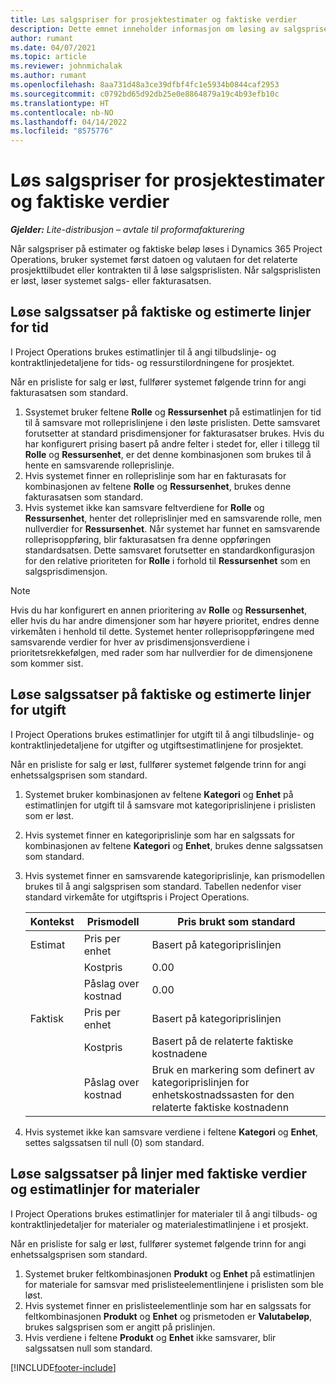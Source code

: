 ```yaml
---
title: Løs salgspriser for prosjektestimater og faktiske verdier
description: Dette emnet inneholder informasjon om løsing av salgspriser i prosjektestimater og faktiske verdier.
author: rumant
ms.date: 04/07/2021
ms.topic: article
ms.reviewer: johnmichalak
ms.author: rumant
ms.openlocfilehash: 8aa731d48a3ce39dfbf4fc1e5934b0844caf2953
ms.sourcegitcommit: c0792bd65d92db25e0e8864879a19c4b93efb10c
ms.translationtype: HT
ms.contentlocale: nb-NO
ms.lasthandoff: 04/14/2022
ms.locfileid: "8575776"
---
```

# <a name="resolve-sales-prices-for-project-estimates-and-actuals"></a>Løs salgspriser for prosjektestimater og faktiske verdier

_**Gjelder:** Lite-distribusjon – avtale til proformafakturering_

Når salgspriser på estimater og faktiske beløp løses i Dynamics 365 Project Operations, bruker systemet først datoen og valutaen for det relaterte prosjekttilbudet eller kontrakten til å løse salgsprislisten. Når salgsprislisten er løst, løser systemet salgs- eller fakturasatsen.

## <a name="resolve-sales-rates-on-actual-and-estimate-lines-for-time"></a>Løse salgssatser på faktiske og estimerte linjer for tid

I Project Operations brukes estimatlinjer til å angi tilbudslinje- og kontraktlinjedetaljene for tids- og ressurstilordningene for prosjektet.

Når en prisliste for salg er løst, fullfører systemet følgende trinn for angi fakturasatsen som standard.

1. Ssystemet bruker feltene **Rolle** og **Ressursenhet** på estimatlinjen for tid til å samsvare mot rolleprislinjene i den løste prislisten. Dette samsvaret forutsetter at standard prisdimensjoner for fakturasatser brukes. Hvis du har konfigurert prising basert på andre felter i stedet for, eller i tillegg til **Rolle** og **Ressursenhet**, er det denne kombinasjonen som brukes til å hente en samsvarende rolleprislinje.
2. Hvis systemet finner en rolleprislinje som har en fakturasats for kombinasjonen av feltene **Rolle** og **Ressursenhet**, brukes denne fakturasatsen som standard.
3. Hvis systemet ikke kan samsvare feltverdiene for **Rolle** og **Ressursenhet**, henter det rolleprislinjer med en samsvarende rolle, men nullverdier for **Ressursenhet**. Når systemet har funnet en samsvarende rolleprisoppføring, blir fakturasatsen fra denne oppføringen standardsatsen. Dette samsvaret forutsetter en standardkonfigurasjon for den relative prioriteten for **Rolle** i forhold til **Ressursenhet** som en salgsprisdimensjon.

> [!NOTE]
> Hvis du har konfigurert en annen prioritering av **Rolle** og **Ressursenhet**, eller hvis du har andre dimensjoner som har høyere prioritet, endres denne virkemåten i henhold til dette. Systemet henter rolleprisoppføringene med samsvarende verdier for hver av prisdimensjonsverdiene i prioritetsrekkefølgen, med rader som har nullverdier for de dimensjonene som kommer sist.

## <a name="resolve-sales-rates-on-actual-and-estimate-lines-for-expense"></a>Løse salgssatser på faktiske og estimerte linjer for utgift

I Project Operations brukes estimatlinjer for utgift til å angi tilbudslinje- og kontraktlinjedetaljene for utgifter og utgiftsestimatlinjene for prosjektet.

Når en prisliste for salg er løst, fullfører systemet følgende trinn for angi enhetssalgsprisen som standard.

1. Systemet bruker kombinasjonen av feltene **Kategori** og **Enhet** på estimatlinjen for utgift til å samsvare mot kategoriprislinjene i prislisten som er løst.
2. Hvis systemet finner en kategoriprislinje som har en salgssats for kombinasjonen av feltene **Kategori** og **Enhet**, brukes denne salgssatsen som standard.
3. Hvis systemet finner en samsvarende kategoriprislinje, kan prismodellen brukes til å angi salgsprisen som standard. Tabellen nedenfor viser standard virkemåte for utgiftspris i Project Operations.

    | Kontekst | Prismodell | Pris brukt som standard |
    | --- | --- | --- |
    | Estimat | Pris per enhet | Basert på kategoriprislinjen |
    | &nbsp; | Kostpris | 0.00 |
    | &nbsp; | Påslag over kostnad | 0.00 |
    | Faktisk | Pris per enhet | Basert på kategoriprislinjen |
    | &nbsp; | Kostpris | Basert på de relaterte faktiske kostnadene |
    | &nbsp; | Påslag over kostnad | Bruk en markering som definert av kategoriprislinjen for enhetskostnadssasten for den relaterte faktiske kostnadenn |

4. Hvis systemet ikke kan samsvare verdiene i feltene **Kategori** og **Enhet**, settes salgssatsen til null (0) som standard.

## <a name="resolving-sales-rates-on-actual-and-estimate-lines-for-material"></a>Løse salgssatser på linjer med faktiske verdier og estimatlinjer for materialer

I Project Operations brukes estimatlinjer for materialer til å angi tilbuds- og kontraktlinjedetaljer for materialer og materialestimatlinjene i et prosjekt.

Når en prisliste for salg er løst, fullfører systemet følgende trinn for angi enhetssalgsprisen som standard.

1. Systemet bruker feltkombinasjonen **Produkt** og **Enhet** på estimatlinjen for materiale for samsvar med prislisteelementlinjene i prislisten som ble løst.
2. Hvis systemet finner en prislisteelementlinje som har en salgssats for feltkombinasjonen **Produkt** og **Enhet** og prismetoden er **Valutabeløp**, brukes salgsprisen som er angitt på prislinjen.
3. Hvis verdiene i feltene **Produkt** og **Enhet** ikke samsvarer, blir salgssatsen null som standard.

[!INCLUDE[footer-include](../../includes/footer-banner.md)]
